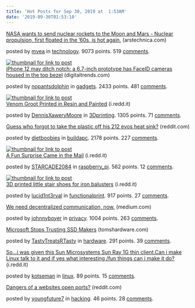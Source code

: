```yaml
---
title: 'Hot Posts for Sep 30, 2019 at  1:53AM'
date: '2019-09-30T01:53:10'
---
```

<article><div><a href='https://arstechnica.com/science/2019/09/nasa-wants-to-send-nuclear-rockets-to-the-moon-and-mars/'>NASA wants to send nuclear rockets to the Moon and Mars - Nuclear propulsion, first floated in the ’60s, is hot again.</a> (arstechnica.com)<p>posted by <a href='https://www.reddit.com/user/mvea'>mvea</a> in <a href='https://www.reddit.com/r/technology'>technology</a>. 9073 points. 519 <a href='https://www.reddit.com/r/technology/comments/dau3gn/nasa_wants_to_send_nuclear_rockets_to_the_moon/'>comments</a>.</p></div></article>

<article><a href='https://www.digitaltrends.com/mobile/iphone-12-no-notch-rumor/'><img src='https://b.thumbs.redditmedia.com/ZQlu2rTIEnh7B1tTF9HcAvc5hflw45ienfZap7hXIlg.jpg' alt='thumbnail for link to post'></a><div><a href='https://www.digitaltrends.com/mobile/iphone-12-no-notch-rumor/'>iPhone 12 may ditch notch: a 6.7-inch prototype has FaceID cameras housed in the top bezel</a> (digitaltrends.com)<p>posted by <a href='https://www.reddit.com/user/nopantsdolphin'>nopantsdolphin</a> in <a href='https://www.reddit.com/r/gadgets'>gadgets</a>. 2433 points. 481 <a href='https://www.reddit.com/r/gadgets/comments/daxecy/iphone_12_may_ditch_notch_a_67inch_prototype_has/'>comments</a>.</p></div></article>

<article><a href='https://i.redd.it/71hkunq2wkp31.jpg'><img src='https://b.thumbs.redditmedia.com/Y9V0JMZHbPyvG6KQUUM52KFyi3Uc25FxbwblSZ4mv7I.jpg' alt='thumbnail for link to post'></a><div><a href='https://i.redd.it/71hkunq2wkp31.jpg'>Venom Groot Printed in Resin and Painted</a> (i.redd.it)<p>posted by <a href='https://www.reddit.com/user/DennisXaweryMoore'>DennisXaweryMoore</a> in <a href='https://www.reddit.com/r/3Dprinting'>3Dprinting</a>. 1305 points. 71 <a href='https://www.reddit.com/r/3Dprinting/comments/daz9no/venom_groot_printed_in_resin_and_painted/'>comments</a>.</p></div></article>

<article><div><a href='https://www.reddit.com/r/buildapc/comments/dawfio/guess_who_forgot_to_take_the_plastic_off_his_212/'>Guess who forgot to take the plastic off his 212 evos heat sink?</a> (reddit.com)<p>posted by <a href='https://www.reddit.com/user/dietboobies'>dietboobies</a> in <a href='https://www.reddit.com/r/buildapc'>buildapc</a>. 2178 points. 227 <a href='https://www.reddit.com/r/buildapc/comments/dawfio/guess_who_forgot_to_take_the_plastic_off_his_212/'>comments</a>.</p></div></article>

<article><a href='https://i.redd.it/qqv0fuhuilp31.jpg'><img src='https://b.thumbs.redditmedia.com/6ykFIHkvG-xl0RU3gJw-dIYogCW_B1fi6FY4qURJ5cI.jpg' alt='thumbnail for link to post'></a><div><a href='https://i.redd.it/qqv0fuhuilp31.jpg'>A Fun Surprise Came in the Mail</a> (i.redd.it)<p>posted by <a href='https://www.reddit.com/user/STARCADE2084'>STARCADE2084</a> in <a href='https://www.reddit.com/r/raspberry_pi'>raspberry_pi</a>. 562 points. 12 <a href='https://www.reddit.com/r/raspberry_pi/comments/db112q/a_fun_surprise_came_in_the_mail/'>comments</a>.</p></div></article>

<article><a href='https://i.redd.it/xka2rr18okp31.jpg'><img src='https://b.thumbs.redditmedia.com/KS20vBe9wXcdZANXehNSnybUmuMcpS8-Lz4rWYptajI.jpg' alt='thumbnail for link to post'></a><div><a href='https://i.redd.it/xka2rr18okp31.jpg'>3D printed little stair shoes for iron balusters</a> (i.redd.it)<p>posted by <a href='https://www.reddit.com/user/lucid1nt3rval'>lucid1nt3rval</a> in <a href='https://www.reddit.com/r/functionalprint'>functionalprint</a>. 917 points. 27 <a href='https://www.reddit.com/r/functionalprint/comments/daynmb/3d_printed_little_stair_shoes_for_iron_balusters/'>comments</a>.</p></div></article>

<article><div><a href='https://medium.com/@johnnyboyer/we-need-decentralized-communication-now-c2a462a2330a'>We need decentralized communication, now.</a> (medium.com)<p>posted by <a href='https://www.reddit.com/user/johnnyboyer'>johnnyboyer</a> in <a href='https://www.reddit.com/r/privacy'>privacy</a>. 1004 points. 263 <a href='https://www.reddit.com/r/privacy/comments/dave1e/we_need_decentralized_communication_now/'>comments</a>.</p></div></article>

<article><div><a href='https://www.tomshardware.com/news/bitlocker-encrypts-self-encrypting-ssds,40504.html'>Microsoft Stops Trusting SSD Makers</a> (tomshardware.com)<p>posted by <a href='https://www.reddit.com/user/TastyTreatsRTasty'>TastyTreatsRTasty</a> in <a href='https://www.reddit.com/r/hardware'>hardware</a>. 291 points. 39 <a href='https://www.reddit.com/r/hardware/comments/daz4vb/microsoft_stops_trusting_ssd_makers/'>comments</a>.</p></div></article>

<article><div><a href='https://i.redd.it/qbxq40m45mp31.jpg'>So...i was given this Sun Microsystems Sun Ray 1G thin client.Can i make Linux talk to it and if yes what interesting /fun things can i make it do?</a> (i.redd.it)<p>posted by <a href='https://www.reddit.com/user/kotseman'>kotseman</a> in <a href='https://www.reddit.com/r/linux'>linux</a>. 89 points. 15 <a href='https://www.reddit.com/r/linux/comments/db2phe/soi_was_given_this_sun_microsystems_sun_ray_1g/'>comments</a>.</p></div></article>

<article><div><a href='https://www.reddit.com/r/hacking/comments/db0wjp/dangers_of_a_websites_open_ports/'>Dangers of a websites open ports?</a> (reddit.com)<p>posted by <a href='https://www.reddit.com/user/youngfuture7'>youngfuture7</a> in <a href='https://www.reddit.com/r/hacking'>hacking</a>. 46 points. 28 <a href='https://www.reddit.com/r/hacking/comments/db0wjp/dangers_of_a_websites_open_ports/'>comments</a>.</p></div></article>

